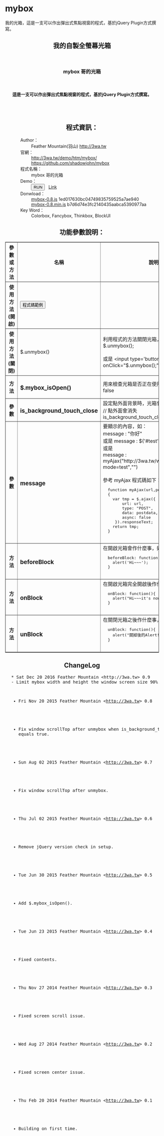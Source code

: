 mybox
=====

我的光箱，這是一支可以作出彈出式焦點視窗的程式，基於jQuery Plugin方式撰寫。

<center>
  <h2>我的自製全螢幕光箱</h2>
  <br>
  <h3>mybox 哥的光箱</h3>
  <br>
  <h4>這是一支可以作出彈出式焦點視窗的程式，基於jQuery Plugin方式撰寫。</h4>
  <br>    
  <br>
  <h2 class="title">程式資訊：</h2>
  <div style="text-align:left;margin-left:50px;">
    Author：<br>
    &nbsp;&nbsp;&nbsp;&nbsp;&nbsp;&nbsp;&nbsp;&nbsp;
    Feather Mountain(羽山) <a target="_blank" href="http://3wa.tw">http://3wa.tw</a>
    <br>
    官網：<br>
    &nbsp;&nbsp;&nbsp;&nbsp;&nbsp;&nbsp;&nbsp;&nbsp;
    <a target="_blank" href="http://3wa.tw/demo/htm/mybox/">http://3wa.tw/demo/htm/mybox/</a>
    <br>
    &nbsp;&nbsp;&nbsp;&nbsp;&nbsp;&nbsp;&nbsp;&nbsp;
    <a target="_blank" href="https://github.com/shadowjohn/mybox">https://github.com/shadowjohn/mybox</a>
    <br>
    程式名稱：<br>
    &nbsp;&nbsp;&nbsp;&nbsp;&nbsp;&nbsp;&nbsp;&nbsp;
    mybox 哥的光箱    <br>
    Demo：<br>
    &nbsp;&nbsp;&nbsp;&nbsp;&nbsp;&nbsp;&nbsp;&nbsp;
    <input value="RUN" id="run_btn" type="button">
    &nbsp;
    <a target="_blank" href="test.htm">Link</a>
    <br>  
    Donwload：<br>
    &nbsp;&nbsp;&nbsp;&nbsp;&nbsp;&nbsp;&nbsp;&nbsp;
    <a target="_blank" href="http://3wa.tw/inc/javascript/jquery/mybox/mybox-0.8.js">mybox-0.8.js</a> 1ed017630bc04749835759525a7ae940
    <br>
    &nbsp;&nbsp;&nbsp;&nbsp;&nbsp;&nbsp;&nbsp;&nbsp;
    <a target="_blank" href="http://3wa.tw/inc/javascript/jquery/mybox/mybox-0.8.min.js">mybox-0.8.min.js</a> b7d6d74e3fc2140435aabca5390977aa
    <br>        
    Key Word：<br>
    &nbsp;&nbsp;&nbsp;&nbsp;&nbsp;&nbsp;&nbsp;&nbsp;
    Colorbox, Fancybox, Thinkbox, BlockUI
    <br>
  </div>
  <h2 class="title">功能參數說明：</h2>
  <table border="1" cellpadding="5" cellspacing="0">
    <tbody><tr>
      <th>參數或方法</th>
      <th>名稱</th>
      <th>說明</th>
    </tr>
    <tr>
      <th>使用方法(開啟)</th>
      <td>
      <input value="程式碼範例" onclick="$('#source_code').toggle();" type="button">
      </td>
      <td>
      <pre id="source_code" class="comments" style="display:none;">$.mybox({
   is_background_touch_close:false,
   message:"&lt;img src='http://3wa.tw/pic/3wa_logo.png' width='300' &gt; \
            &lt;br&gt; \
            你是個好人 \
            &lt;br&gt; \
            &lt;input type='button' \
            value='Close' onClick=\"$.unmybox();\"&gt; \
   ",
   css:{
     'border':'2px solid #fff',
     'padding':'50px',
     'background-color':'orange',
     'font-size':'46px',
     'color':'black'
   },
   beforeBlock:function(){      
     alert('test');     
   },
   onBlock:function(){
     alert('testok');           
   },
   unBlock:function(){
     alert('testfinish');           
   }
});
       </pre>
       </td>
    </tr>
    <tr>
      <th>使用方法(關閉)</th>
      <td>$.unmybox()</td>
      <td>
        <div class="comments">
        利用程式的方法關閉光箱，如：        <br> 
        $.unmybox();
        <br>
        <br>
        或是        &lt;input type='button' value='關閉' onClick="$.unmybox();"&gt;   
        </div>
    </td>
    </tr>
    <tr>
      <th>方法</th>
      <td><h3>$.mybox_isOpen()</h3></td>
      <td>
        <div class="comments">
          用來檢查光箱是否正在使用，回傳 true or false          
        </div>
      </td>
    </tr>     
    <tr>
      <th>參數</th>
      <td>
        <h3>is_background_touch_close</h3>
      </td>
      <td>
        <div class="comments">
          設定點外面背景時，光箱會不會消失，如：          <br>          
          // 點外面會消失 <br>          
          is_background_touch_close : true
        </div>
      </td>
    </tr>
    <tr>
      <th>參數</th>
      <td>
        <h3></h3><h3>message</h3>
      </td>
      <td>
        <div class="comments">
          要顯示的內容，如：<br>
          message : "你好"
          <br>
          或是          message : $('#test').html()
          <br>
          或是          <br>
          message : myAjax("http://3wa.tw/webservice/api.php?mode=test","")
          <br>
          <br>
          參考 myAjax 程式碼如下：<br>
          <pre>  function myAjax(url,postdata)
  {
    var tmp = $.ajax({
        url: url,
        type: "POST",
        data: postdata,
        async: false
     }).responseText;
    return tmp;
  }
          </pre>
        </div>
      </td>      
    </tr>
    <tr>
      <th>方法</th>
      <td><h3>beforeBlock</h3></td>
      <td>
        <div class="comments">
          在開啟光箱會作什麼事，如：          <br>
          <pre>  beforeBlock: function(){
    alert('Hi~~~');
  }
          </pre>          
        </div>
      </td>
    </tr>
    <tr>
      <th>方法</th>
      <td><h3>onBlock</h3></td>
      <td>
        <div class="comments">
          在開啟光箱完全開啟後作什麼事，如：          <br>
          <pre>  onBlock: function(){
    alert("Hi~~~it's now opened.");
  }
          </pre>          
        </div>
      </td>
    </tr>
    <tr>
      <th>方法</th>
      <td><h3>unBlock</h3></td>
      <td>
        <div class="comments">
          在關閉光箱之後作什麼事，如：          <br>
          <pre>  unBlock: function(){
    alert("關掉後的Alert!!!");
  }
          </pre>          
        </div>
      </td>
    </tr>              
  </tbody></table>
  <h2 class="title">ChangeLog</h2>
  <div style="text-align:left;">
    <pre style="margin-left:20px;">
* Sat Dec 20 2016 Feather Mountain &lt;http://3wa.tw&gt; 0.9
- Limit mybox width and height the window screen size 90%.
    
* Fri Nov 20 2015 Feather Mountain &lt;http://3wa.tw&gt; 0.8
- Fix window scrollTop after unmybox when is_background_touch_close equals true.
    
* Sun Aug 02 2015 Feather Mountain &lt;http://3wa.tw&gt; 0.7
- Fix window scrollTop after unmybox.

* Thu Jul 02 2015 Feather Mountain &lt;http://3wa.tw&gt; 0.6
- Remove jQuery version check in setup.

* Tue Jun 30 2015 Feather Mountain &lt;http://3wa.tw&gt; 0.5
- Add $.mybox_isOpen().

* Tue Jun 23 2015 Feather Mountain &lt;http://3wa.tw&gt; 0.4
- Fixed contents.
    
* Thu Nov 27 2014 Feather Mountain &lt;http://3wa.tw&gt; 0.3
- Fixed screen scroll issue.
    
* Wed Aug 27 2014 Feather Mountain &lt;http://3wa.tw&gt; 0.2
- Fixed screen center issue.

* Thu Feb 20 2014 Feather Mountain &lt;http://3wa.tw&gt; 0.1
- Building on first time. 
    </pre>
  </div>
</center>
